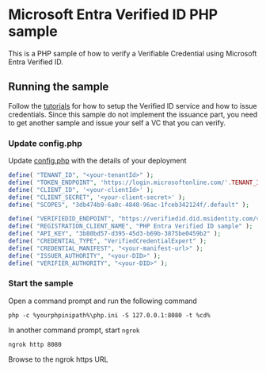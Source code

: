 # Microsoft Entra Verified ID PHP sample
This is a PHP sample of how to verify a Verifiable Credential using Microsoft Entra Verified ID.

## Running the sample

Follow the [tutorials](https://aka.ms/didfordevs) for how to setup the Verified ID service and how to issue credentials. Since this sample do not implement the issuance part, you need to get another sample and issue your self a VC that you can verify.

### Update config.php
Update [config.php](inc/config.php) with the details of your deployment

```php
define( "TENANT_ID", "<your-tenantId>" );
define( "TOKEN_ENDPOINT", 'https://login.microsoftonline.com/'.TENANT_ID.'/oauth2/v2.0/token?api-version=1.0' );
define( "CLIENT_ID", '<your-clientId>' );
define( "CLIENT_SECRET", '<your-client-secret>' );
define( "SCOPES", "3db474b9-6a0c-4840-96ac-1fceb342124f/.default" );

define( "VERIFIEDID_ENDPOINT", "https://verifiedid.did.msidentity.com/v1.0/" );
define( "REGISTRATION_CLIENT_NAME", "PHP Entra Verified ID sample" );
define( "API_KEY", "3b80bd57-d395-45d3-b69b-3875be0459b2" );
define( "CREDENTIAL_TYPE", "VerifiedCredentialExpert" );
define( "CREDENTIAL_MANIFEST", "<your-manifest-url>" );
define( "ISSUER_AUTHORITY", "<your-DID>" );
define( "VERIFIER_AUTHORITY", "<your-DID>" );
```

### Start the sample
Open a command prompt and run the following command

```DOS
php -c %yourphpinipath%\php.ini -S 127.0.0.1:8080 -t %cd%
```

In another command prompt, start `ngrok`

```dos
ngrok http 8080
```

Browse to the ngrok https URL